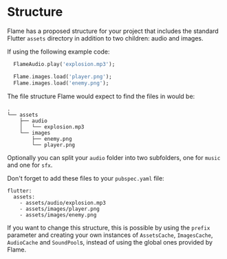 # Structure

Flame has a proposed structure for your project that includes the standard Flutter `assets` directory in addition to two children: audio and images.

If using the following example code:

```dart
  FlameAudio.play('explosion.mp3');

  Flame.images.load('player.png');
  Flame.images.load('enemy.png');
```

The file structure Flame would expect to find the files in would be:

```
.
└── assets
    ├── audio
    │   └── explosion.mp3
    └── images
        ├── enemy.png
        └── player.png
```

Optionally you can split your `audio` folder into two subfolders, one for `music` and one for `sfx`.

Don't forget to add these files to your `pubspec.yaml` file:

```
flutter:
  assets:
    - assets/audio/explosion.mp3
    - assets/images/player.png
    - assets/images/enemy.png
```

If you want to change this structure, this is possible by using the `prefix` parameter and creating your own instances of `AssetsCache`, `ImagesCache`, `AudioCache` and `SoundPool`s, instead of using the global ones provided by Flame.
